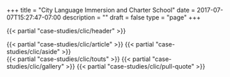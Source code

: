 +++
title = "City Language Immersion and Charter School"
date = 2017-07-07T15:27:47-07:00
description = ""
draft = false
type = "page"
+++

{{< partial "case-studies/clic/header" >}}
<div class="cs-main">
  <div class="cs-main__container">
    {{< partial "case-studies/clic/article" >}}
    {{< partial "case-studies/clic/aside" >}}
  </div>
</div>
{{< partial "case-studies/clic/touts" >}}
{{< partial "case-studies/clic/gallery" >}}
{{< partial "case-studies/clic/pull-quote" >}}

